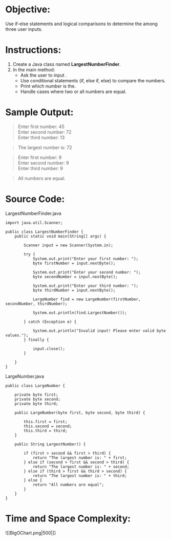 # Objective:  
Use if-else statements and logical comparisons to determine the among three user inputs.
# Instructions:  
1. Create a Java class named **LargestNumberFinder**.  
2. In the main method:
	- Ask the user to input .
	- Use conditional statements (if, else if, else) to compare the numbers.
	- Print which number is the.
	- Handle cases where two or all numbers are equal.
# Sample Output:  
> Enter first number: 45  
> Enter second number: 72  
> Enter third number: 13  
  
> The largest number is: 72

> Enter first number: 9  
> Enter second number: 9  
> Enter third number: 9  
  
> All numbers are equal.

# Source Code:  
LargestNumberFinder.java
```
import java.util.Scanner;

public class LargestNumberFinder {
    public static void main(String[] args) {

        Scanner input = new Scanner(System.in);

        try {
            System.out.print("Enter your first number: ");
            byte firstNumber = input.nextByte();
    
            System.out.print("Enter your second number: ");
            byte secondNumber = input.nextByte();
    
            System.out.print("Enter your third number: ");
            byte thirdNumber = input.nextByte();
    
            LargeNumber find = new LargeNumber(firstNumber, secondNumber, thirdNumber);
    
            System.out.println(find.LargestNumber());
    
        } catch (Exception e) {
            
            System.out.println("Invalid input! Please enter valid byte values.");
        } finally {

            input.close(); 
        }
        
    }
}
```

LargeNumber.java
```
public class LargeNumber {

    private byte first;
    private byte second;
    private byte third;
    
    public LargeNumber(byte first, byte second, byte third) {

        this.first = first;
        this.second = second;
        this.third = third;
    }

    public String LargestNumber() {

        if (first > second && first > third) {
            return "The largest number is: " + first;
        } else if (second > first && second > third) {
            return "The largest number is: " + second;
        } else if (third > first && third > second) {
            return "The largest number is: " + third;
        } else {
            return "All numbers are equal";
        }
    }
}
```

# Time and Space Complexity: 
![[BigOChart.png|500|]]
